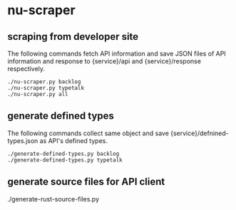 # nu-scraper

## scraping from developer site
The following commands fetch API information and save JSON files of API information and response to {service}/api and {service}/response respectively.
```
./nu-scraper.py backlog
./nu-scraper.py typetalk
./nu-scraper.py all
```

## generate defined types
The following commands collect same object and save {service}/defnined-types.json as API's defined types.
```
./generate-defined-types.py backlog
./generate-defined-types.py typetalk
```

## generate source files for API client

./generate-rust-source-files.py 